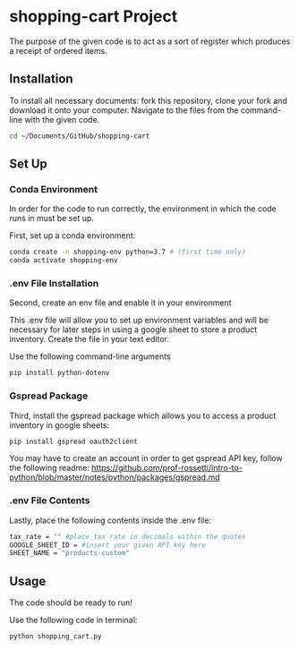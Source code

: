 # shopping-cart Project

The purpose of the given code is to act as a sort of register which produces a receipt of ordered items.

## Installation

To install all necessary documents: fork this repository, clone your fork and download it onto your computer. Navigate to the files from the command-line with the given code.

```sh
cd ~/Documents/GitHub/shopping-cart
```

## Set Up

### Conda Environment

In order for the code to run correctly, the environment in which the code runs in must be set up.

First, set up a conda environment:

```sh
conda create -n shopping-env python=3.7 # (first time only)
conda activate shopping-env
```

### .env File Installation

Second, create an env file and enable it in your environment

This .env file will allow you to set up environment variables and will be necessary for later steps in using a google sheet to store a product inventory. Create the file in your text editor.

Use the following command-line arguments

```sh
pip install python-dotenv
```

### Gspread Package

Third, install the gspread package which allows you to access a product inventory in google sheets:

```sh
pip install gspread oauth2client
```

You may have to create an account in order to get gspread API key, follow the following readme: https://github.com/prof-rossetti/intro-to-python/blob/master/notes/python/packages/gspread.md

### .env File Contents

Lastly, place the following contents inside the .env file:

```sh
tax_rate = "" #place tax rate in decimals within the quotes
GOOGLE_SHEET_ID = #insert your given API key here
SHEET_NAME = "products-custom"
```

## Usage

The code should be ready to run!

Use the following code in terminal:

```sh
python shopping_cart.py
```
